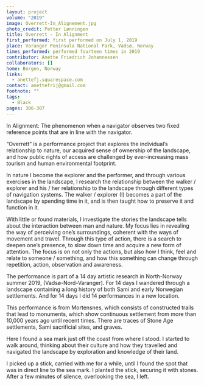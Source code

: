 ```yaml
---
layout: project
volume: "2019"
image: Overrett-In_Alignement.jpg
photo_credit: Petter Lønningen
title: Overrett - In Alignment
first_performed: first performed on July 1, 2019
place: Varanger Peninsula National Park, Vadsø, Norway
times_performed: performed fourteen times in 2019
contributor: Anette Friedrich Johannessen
collaborators: []
home: Bergen, Norway
links:
  - anettefj.squarespace.com
contact: anettefrij@gmail.com
footnote: ""
tags:
  - Black
pages: 306-307
---
```


In Alignment: The phenomenon when a navigator observes two fixed reference points that are in line with the navigator.

“Overrett” is a performance project that explores the individual’s relationship to nature, our acquired sense of ownership of the landscape, and how public rights of access are challenged by ever-increasing mass tourism and human environmental footprint.

In nature I become the explorer and the performer, and through various exercises in the landscape, I research the relationship between the walker / explorer and his / her relationship to the landscape through different types of navigation systems. The walker / explorer (I) becomes a part of the landscape by spending time in it, and is then taught how to preserve it and function in it.

With little or found materials, I investigate the stories the landscape tells about the interaction between man and nature. My focus lies in revealing the way of perceiving one’s surroundings, coherent with the ways of movement and travel. Through this type of action, there is a search to deepen one’s presence, to slow down time and acquire a new form of attention. The focus is on not only the actions, but also how I think, feel and relate to someone / something, and how this something can change through repetition, action, observation and awareness.

The performance is part of a 14 day artistic research in North-Norway summer 2019, (Vadsø-Nord-Varanger). For 14 days I wandered through a landscape containing a long history of both Sami and early Norwegian settlements. And for 14 days I did 14 performances in a new location.

This performance is from Mortensnes, which consists of constructed trails that lead to monuments, which show continuous settlement from more than 10,000 years ago until recent times. There are traces of Stone Age settlements, Sami sacrificial sites, and graves.

Here I found a sea mark just off the coast from where I stood. I started to walk around, thinking about their culture and how they travelled and navigated the landscape by exploration and knowledge of their land.

I picked up a stick, carried with me for a while, until I found the spot that was in direct line to the sea mark. I planted the stick, securing it with stones. After a few minutes of silence, overlooking the sea, I left.
